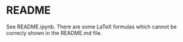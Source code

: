 # README
See README.ipynb.
There are some LaTeX formulas which cannot be correcly shown in the README.md file. 
